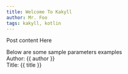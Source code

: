 ```yaml
---
title: Welcome To Kakyll
author: Mr. Foo
tags: kakyll, kotlin
---
```


Post content Here

Below are some sample parameters examples<br/>
Author: {{ author }}<br/>
Title: {{ title }}<br/>


